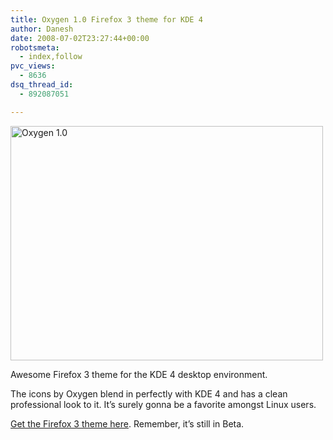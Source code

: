 ```yaml
---
title: Oxygen 1.0 Firefox 3 theme for KDE 4
author: Danesh
date: 2008-07-02T23:27:44+00:00
robotsmeta:
  - index,follow
pvc_views:
  - 8636
dsq_thread_id:
  - 892087051

---
```

[<img loading="lazy" class="alignnone size-medium wp-image-646" title="Oxygen 1.0" src="/wp-content/uploads/2008/07/oxygen-10.png" alt="Oxygen 1.0" width="500" height="375" />][1]

Awesome Firefox 3 theme for the KDE 4 desktop environment.

The icons by Oxygen blend in perfectly with KDE 4 and has a clean professional look to it. It&#8217;s surely gonna be a favorite amongst Linux users.

[Get the Firefox 3 theme here][2]. Remember, it&#8217;s still in Beta.

 [1]: /wp-content/uploads/2008/07/oxygen-10.png
 [2]: https://addons.mozilla.org/en-US/firefox/addon/7962
